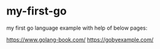 # my-first-go
my first go language example with help of below pages:

https://www.golang-book.com/
https://gobyexample.com/

